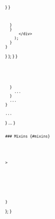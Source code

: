 ---
---












  }
}

```


  }
  }
      </div>
    );
  }
}
```



  }
      </div>
    );
  }
}
```





  }
    ...
  }
  ...
}
```


    ...
  }
  ...
}
```

### Mixins {#mixins}





>








```


    }
  };
}
```

